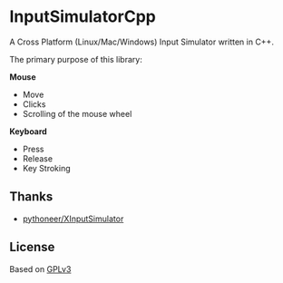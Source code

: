 InputSimulatorCpp
===============

A Cross Platform (Linux/Mac/Windows) Input Simulator written in C++.

The primary purpose of this library:

**Mouse**
- Move
- Clicks
- Scrolling of the mouse wheel

**Keyboard**
- Press
- Release
- Key Stroking

## Thanks

* [pythoneer/XInputSimulator](https://github.com/pythoneer/XInputSimulator)

## License

Based on [GPLv3](LICENSE)

